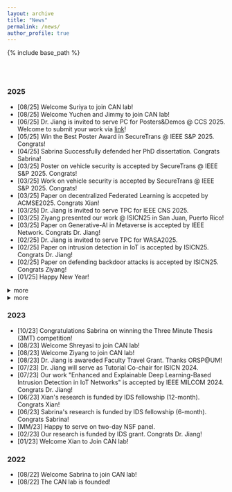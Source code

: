 ```yaml
---
layout: archive
title: "News"
permalink: /news/
author_profile: true
---
```


{% include base_path %}

<br/>
<br/>


### 2025
<!-- 
- [03/25] Happy to serve on NSF Panel (SaTC)
- [05/25] Happy to serve on DoE Panel
- [06/25] Happy to serve on NSF Panel (Epsore)
-->
- [08/25] Welcome Suriya to join CAN lab!
- [08/25] Welcome Yuchen and Jimmy to join CAN lab!
- [06/25] Dr. Jiang is invited to serve PC for Posters&Demos @ CCS 2025. Welcome to submit your work via [link](https://www.sigsac.org/ccs/CCS2025/call-for-posters-and-demos/)!
- [05/25] Win the Best Poster Award in SecureTrans @ IEEE S&P 2025. Congrats!
- [04/25] Sabrina Successfully defended her PhD dissertation. Congrats Sabrina!
- [03/25] Poster on vehicle security is accepted by SecureTrans @ IEEE S&P 2025. Congrats!  
- [03/25] Work on vehicle security is accepted by SecureTrans @ IEEE S&P 2025. Congrats!  
- [03/25] Paper on decentralized Federated Learning is accpeted by ACMSE2025. Congrats Xian!
- [03/25] Dr. Jiang is invited to serve TPC for IEEE CNS 2025.
- [03/25] Ziyang presented our work @ ISICN25 in San Juan, Puerto Rico!
- [03/25] Paper on Generative-AI in Metaverse is accepted by IEEE Network. Congrats Dr. Jiang!
- [02/25] Dr. Jiang is invited to serve TPC for WASA2025.
- [02/25] Paper on intrusion detection in IoT is accepted by ISICN25. Congrats Dr. Jiang! 
- [02/25] Paper on defending backdoor attacks is accepted by ISICN25. Congrats Ziyang!
- [01/25] Happy New Year!
<!-- - [01/25] Dr.Jiang attended NSF NeTS early-career PI meetings.-->

<details>
<summary>more</summary>


 ### 2024
 - [12/24] Dr. Jiang delivered an invited research talk "AI-driven Misbehavior Detection in IoV" @ SVCSI. <!--(https://www.svcsi.org/events-1/webinar-ai-driven-misbehavior-detection-in-iov-efficiency-distribution-and-transparency)-->
 - [10/24] Our paper "DynaDetect2.0: Improving Detection Accuracy of Data Poisoning Attacks" is awarded the "Overall Best Paper" in IEEE CARS 2024! Congrats Sabrina and all our co-authors!  
 - [09/24] Dr. Jiang will serve as TP Co-chair for [ISICN2025](https://www.isicn.org/2025/). Welcome to submit your work!  
 - [09/24] Our work "DynaDetect2.0: Improving Detection Accuracy of Data Poisoning Attacks" is accepted by IEEE CARS 2024. Congrats Sabrina!  
 - [08/24] Dr. Jiang delivered a research talk "Security and Privacy in AIoT" in NSF Symposium at UGA!   
 - [07/24] Our work "Enhancing Malware Classification via Self-Similarity Techniques" is accepted by IEEE Transactions on Information Forensics and Security. Congrats Dr. Jiang!  
 - [07/24] Our work "Semi-supervised Federated Learning for Misbehavior Detection of BSMs in Vehicular Networks" is accepted by IEEE VTC2024-Fall. Congrats Dr. Jiang!  
 - [MM/24] Happy to serve on NSF panel.  
 - [MM/24] Happy to serve on DOE panel.  
 - [MM/24] Happy to serve on NSF panel.  
 - [05/24] Our work "Leveraging Explainable AI for Actionable Insights in IoT Intrusion Detection" is accepted by conference SoSE 2024. Congrats Dr. Jiang!  
 - [05/24] Dr. Jiang attended NSF SaTC Aspiring PI Workshop in Chicago.   
 - [04/24] Dr. Jiang attended NSF CISE CAREER workshop in Washington, D.C..  
 - [03/24] Dr. Jiang is awarded NSF Travel Grant. Thanks NSF!  
 - [04/24] Dr. Jiang is invited to serve as guest editor for the journal Electronics, Special Issue [Challenges and Opportunities in Internet of Vehicles]  
   (https://www.mdpi.com/journal/electronics/special_issues/5MJHAE8NUK). Welcome to sumit your work!  
 - [MM/24] Happy to serve on NSF panel.  
 - [03/24] Dr.Jiang received 2024 ISICN Outstanding Service Award.  
 - [03/24] Sabrina presented our research outcome DynaDetect in conference ISICN 2024.  
 - [03/24] Our work "Poster: Machine Learning Based False Position Detection Using Data-to-Image Transformation" is accepted by IEEE MOST 2024. Congrats Xian!   
 - [01/24] Our paper "Detecting Data Poisoning Attacks with Dynamic KNN" is accepted by ISICN 2024! Congrats Sabrina!  
 - [01/24] Our summer undergraduate research project is funded by SURGG grant (this project is collabrated with Dr. Yi Hua frorm Dept of Biomedical Engineering). Thanks ORSP@UM!  

</details>

<details>
  <summary>more</summary>


### 2024
<ul>
  <li>[12/24] Dr. Jiang delivered an invited research talk "AI-driven Misbehavior Detection in IoV" @ SVCSI.</li>
  <li>[10/24] Our paper "DynaDetect2.0: Improving Detection Accuracy of Data Poisoning Attacks" is awarded the "Overall Best Paper" in IEEE CARS 2024! Congrats Sabrina and all our co-authors!</li>
  <li>[09/24] Dr. Jiang will serve as TP Co-chair for <a href="https://www.isicn.org/2025/">ISICN2025</a>. Welcome to submit your work!</li>
  <li>[09/24] Our work "DynaDetect2.0: Improving Detection Accuracy of Data Poisoning Attacks" is accepted by IEEE CARS 2024. Congrats Sabrina!</li>
  <li>[08/24] Dr. Jiang delivered a research talk "Security and Privacy in AIoT" in NSF Symposium at UGA!</li>
  <li>[07/24] Our work "Enhancing Malware Classification via Self-Similarity Techniques" is accepted by IEEE Transactions on Information Forensics and Security. Congrats Dr. Jiang!</li>
  <li>[07/24] Our work "Semi-supervised Federated Learning for Misbehavior Detection of BSMs in Vehicular Networks" is accepted by IEEE VTC2024-Fall. Congrats Dr. Jiang!</li>
  <li>[MM/24] Happy to serve on NSF panel.</li>
  <li>[MM/24] Happy to serve on DOE panel.</li>
  <li>[MM/24] Happy to serve on NSF panel.</li>
  <li>[05/24] Our work "Leveraging Explainable AI for Actionable Insights in IoT Intrusion Detection" is accepted by conference SoSE 2024. Congrats Dr. Jiang!</li>
  <li>[05/24] Dr. Jiang attended NSF SaTC Aspiring PI Workshop in Chicago.</li>
  <li>[04/24] Dr. Jiang attended NSF CISE CAREER workshop in Washington, D.C..</li>
  <li>[03/24] Dr. Jiang is awarded NSF Travel Grant. Thanks NSF!</li>
  <li>[04/24] Dr. Jiang is invited to serve as guest editor for the journal Electronics, Special Issue <a href="https://www.mdpi.com/journal/electronics/special_issues/5MJHAE8NUK">Challenges and Opportunities in Internet of Vehicles</a>. Welcome to sumit your work!</li>
  <li>[MM/24] Happy to serve on NSF panel.</li>
  <li>[03/24] Dr.Jiang received 2024 ISICN Outstanding Service Award.</li>
  <li>[03/24] Sabrina presented our research outcome DynaDetect in conference ISICN 2024.</li>
  <li>[03/24] Our work "Poster: Machine Learning Based False Position Detection Using Data-to-Image Transformation" is accepted by IEEE MOST 2024. Congrats Xian!</li>
  <li>[01/24] Our paper "Detecting Data Poisoning Attacks with Dynamic KNN" is accepted by ISICN 2024! Congrats Sabrina!</li>
  <li>[01/24] Our summer undergraduate research project is funded by SURGG grant (this project is collabrated with Dr. Yi Hua frorm Dept of Biomedical Engineering). Thanks ORSP@UM!</li>
</ul>

</details>


### 2023
- [10/23] Congratulations Sabrina on winning the Three Minute Thesis (3MT) competition! 
- [08/23] Welcome Shreyasi to join CAN lab!
- [08/23] Welcome Ziyang to join CAN lab!
- [08/23] Dr. Jiang is awareded Faculty Travel Grant. Thanks ORSP@UM!
- [07/23] Dr. Jiang will serve as Tutorial Co-chair for ISICN 2024.
- [07/23] Our work "Enhanced and Explainable Deep Learning-Based Intrusion Detection in IoT Networks" is accepted by IEEE MILCOM 2024. Congrats Dr. Jiang!
- [06/23] Xian's research is funded by IDS fellowship (12-month). Congrats Xian!
- [06/23] Sabrina's research is funded by IDS fellowship (6-month). Congrats Sabrina! 
- [MM/23] Happy to serve on two-day NSF panel. 
- [02/23] Our research is funded by IDS grant. Congrats Dr. Jiang!
- [01/23] Welcome Xian to Join CAN lab!

### 2022
- [08/22] Welcome Sabrina to join CAN lab!
- [08/22] The CAN lab is founded!
  

